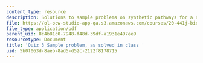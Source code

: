 ```yaml
---
content_type: resource
description: Solutions to sample problems on synthetic pathways for a new conjunctiva.
file: https://ol-ocw-studio-app-qa.s3.amazonaws.com/courses/20-441j-biomaterials-tissue-interactions-fall-2009/5b0f063d8aeb8ad5d52c2122f8178715_MIT20_441JF09_quiz3_sample.pdf
file_type: application/pdf
parent_uid: 8c4b81c0-7948-f48d-39df-a1931e497ee9
resourcetype: Document
title: 'Quiz 3 Sample problem, as solved in class '
uid: 5b0f063d-8aeb-8ad5-d52c-2122f8178715
---
```

